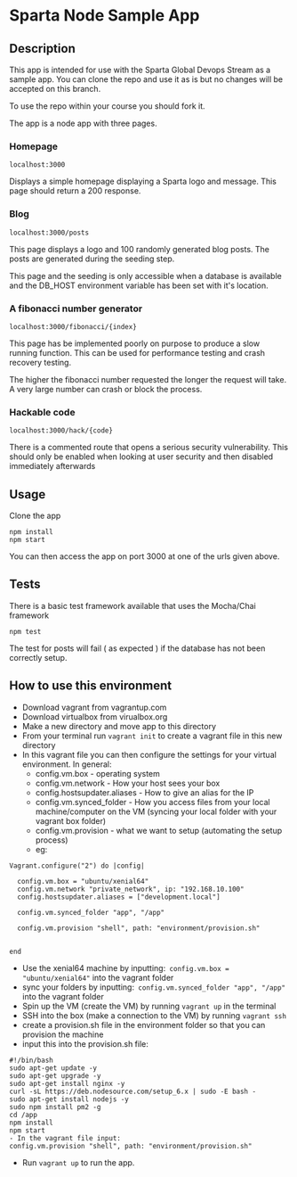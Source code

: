 # Sparta Node Sample App

## Description

This app is intended for use with the Sparta Global Devops Stream as a sample app. You can clone the repo and use it as is but no changes will be accepted on this branch.

To use the repo within your course you should fork it.

The app is a node app with three pages.

### Homepage

``localhost:3000``

Displays a simple homepage displaying a Sparta logo and message. This page should return a 200 response.

### Blog

``localhost:3000/posts``

This page displays a logo and 100 randomly generated blog posts. The posts are generated during the seeding step.

This page and the seeding is only accessible when a database is available and the DB_HOST environment variable has been set with it's location.

### A fibonacci number generator

``localhost:3000/fibonacci/{index}``

This page has be implemented poorly on purpose to produce a slow running function. This can be used for performance testing and crash recovery testing.

The higher the fibonacci number requested the longer the request will take. A very large number can crash or block the process.


### Hackable code

``localhost:3000/hack/{code}``

There is a commented route that opens a serious security vulnerability. This should only be enabled when looking at user security and then disabled immediately afterwards

## Usage

Clone the app

```
npm install
npm start
```

You can then access the app on port 3000 at one of the urls given above.

## Tests

There is a basic test framework available that uses the Mocha/Chai framework

```
npm test
```

The test for posts will fail ( as expected ) if the database has not been correctly setup.

## How to use this environment
- Download vagrant from vagrantup.com
- Download virtualbox from virualbox.org
- Make a new directory and move app to this directory
- From your terminal run ````vagrant init```` to create a vagrant file in this new directory
- In this vagrant file you can then configure the settings for your virtual environment. In general:
  - config.vm.box - operating system
  - config.vm.network - How your host sees your box
  - config.hostsupdater.aliases - How to give an alias for the IP
  - config.vm.synced_folder - How you access files from your local machine/computer
  on the VM (syncing your local folder with your vagrant box folder)
  - config.vm.provision - what we want to setup (automating the setup process)
  - eg:
 ````
 Vagrant.configure("2") do |config|

   config.vm.box = "ubuntu/xenial64"
   config.vm.network "private_network", ip: "192.168.10.100"
   config.hostsupdater.aliases = ["development.local"]

   config.vm.synced_folder "app", "/app"

   config.vm.provision "shell", path: "environment/provision.sh"


 end

 ````
- Use the xenial64 machine by inputting:```` config.vm.box = "ubuntu/xenial64"````
into the vagrant folder
- sync your folders by inputting:```` config.vm.synced_folder "app", "/app"````
into the vagrant folder
- Spin up the VM (create the VM) by running ````vagrant up```` in the terminal
- SSH into the box (make a connection to the VM) by running ````vagrant ssh````
- create a provision.sh file in the environment folder so that you can provision the machine
- input this into the provision.sh file:
````
#!/bin/bash
sudo apt-get update -y
sudo apt-get upgrade -y
sudo apt-get install nginx -y
curl -sL https://deb.nodesource.com/setup_6.x | sudo -E bash -
sudo apt-get install nodejs -y
sudo npm install pm2 -g
cd /app
npm install
npm start
- In the vagrant file input:
config.vm.provision "shell", path: "environment/provision.sh"
````
- Run ````vagrant up```` to run the app.
